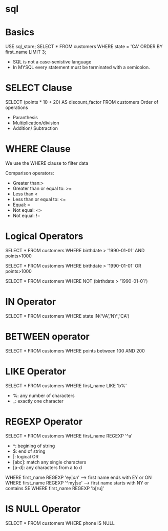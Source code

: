 # sql

# Basics
USE sql_store;
SELECT *
FROM customers
WHERE state = 'CA'
ORDER BY first_name
LIMIT 3;
* SQL is not a case-senistive language
* In MYSQL every statement must be terminated with a semicolon.


# SELECT Clause
SELECT (points * 10 + 20) AS discount_factor
FROM customers
Order of operations
* Paranthesis
* Multiplication/division
* Addition/ Subtraction

# WHERE Clause
We use the WHERE clause to filter data

Comparison operators:
* Greater than:>
* Greater than or equal to: >=
* Less than <
* Less than or equal to: <=
* Equal: =
* Not equal: <>
* Not equal: !=

# Logical Operators
SELECT *
FROM customers
WHERE birthdate > '1990-01-01' AND points>1000

SELECT *
FROM customers
WHERE birthdate > '1990-01-01' OR points>1000

SELECT *
FROM customers
WHERE NOT (birthdate > '1990-01-01')

# IN Operator
SELECT *
FROM customers
WHERE state IN('VA','NY','CA')

# BETWEEN operator
SELECT *
FROM customers
WHERE points between 100 AND 200

# LIKE Operator
SELECT *
FROM customers
WHERE first_name LIKE 'b%'
 * %: any number of characters
 * _: exactly one character

# REGEXP Operator
SELECT *
FROM customers
WHERE first_name REGEXP '^a'

* ^: begining of string
* $: end of string
* |: logical OR
* [abc]: match any single characters
* [a-d]: any characters from a to d

WHERE first_name REGEXP 'ey$|on$' --> first name ends with EY or ON
WHERE first_name REGEXP '^my|se' --> first name starts with NY or contains SE
WHERE first_name REGEXP 'b[ru]'  

# IS NULL Operator
SELECT *
FROM customers
 WHERE phone IS NULL 
